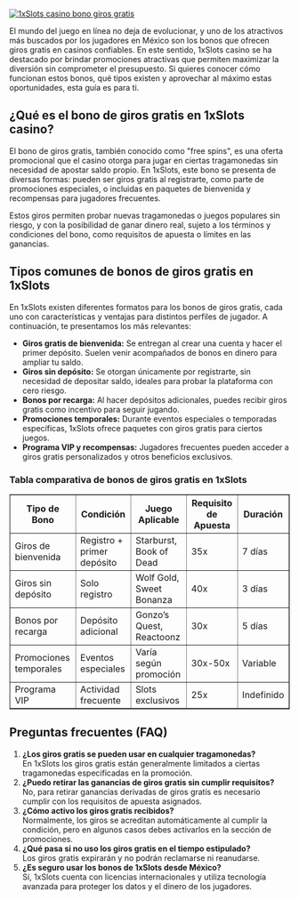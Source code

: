 [![1xSlots casino bono giros gratis](https://123-caf.pages.dev/gitsignup.png)](https://vrmoo.ru/Bt82HjjY)

<p>El mundo del juego en línea no deja de evolucionar, y uno de los atractivos más buscados por los jugadores en México son los bonos que ofrecen giros gratis en casinos confiables. En este sentido, 1xSlots casino se ha destacado por brindar promociones atractivas que permiten maximizar la diversión sin comprometer el presupuesto. Si quieres conocer cómo funcionan estos bonos, qué tipos existen y aprovechar al máximo estas oportunidades, esta guía es para ti.</p>  <h2>¿Qué es el bono de giros gratis en 1xSlots casino?</h2> <p>El bono de giros gratis, también conocido como "free spins", es una oferta promocional que el casino otorga para jugar en ciertas tragamonedas sin necesidad de apostar saldo propio. En 1xSlots, este bono se presenta de diversas formas: pueden ser giros gratis al registrarte, como parte de promociones especiales, o incluidas en paquetes de bienvenida y recompensas para jugadores frecuentes.</p> <p>Estos giros permiten probar nuevas tragamonedas o juegos populares sin riesgo, y con la posibilidad de ganar dinero real, sujeto a los términos y condiciones del bono, como requisitos de apuesta o límites en las ganancias.</p>  <h2>Tipos comunes de bonos de giros gratis en 1xSlots</h2> <p>En 1xSlots existen diferentes formatos para los bonos de giros gratis, cada uno con características y ventajas para distintos perfiles de jugador. A continuación, te presentamos los más relevantes:</p>  <ul>   <li><strong>Giros gratis de bienvenida:</strong> Se entregan al crear una cuenta y hacer el primer depósito. Suelen venir acompañados de bonos en dinero para ampliar tu saldo.</li>   <li><strong>Giros sin depósito:</strong> Se otorgan únicamente por registrarte, sin necesidad de depositar saldo, ideales para probar la plataforma con cero riesgo.</li>   <li><strong>Bonos por recarga:</strong> Al hacer depósitos adicionales, puedes recibir giros gratis como incentivo para seguir jugando.</li>   <li><strong>Promociones temporales:</strong> Durante eventos especiales o temporadas específicas, 1xSlots ofrece paquetes con giros gratis para ciertos juegos.</li>   <li><strong>Programa VIP y recompensas:</strong> Jugadores frecuentes pueden acceder a giros gratis personalizados y otros beneficios exclusivos.</li> </ul>  <h3>Tabla comparativa de bonos de giros gratis en 1xSlots</h3> <table border="1" cellspacing="0" cellpadding="5">   <thead>     <tr>       <th>Tipo de Bono</th>       <th>Condición</th>       <th>Juego Aplicable</th>       <th>Requisito de Apuesta</th>       <th>Duración</th>     </tr>   </thead>   <tbody>     <tr>       <td>Giros de bienvenida</td>       <td>Registro + primer depósito</td>       <td>Starburst, Book of Dead</td>       <td>35x</td>       <td>7 días</td>     </tr>     <tr>       <td>Giros sin depósito</td>       <td>Solo registro</td>       <td>Wolf Gold, Sweet Bonanza</td>       <td>40x</td>       <td>3 días</td>     </tr>     <tr>       <td>Bonos por recarga</td>       <td>Depósito adicional</td>       <td>Gonzo’s Quest, Reactoonz</td>       <td>30x</td>       <td>5 días</td>     </tr>     <tr>       <td>Promociones temporales</td>       <td>Eventos especiales</td>       <td>Varía según promoción</td>       <td>30x-50x</td>       <td>Variable</td>     </tr>     <tr>       <td>Programa VIP</td>       <td>Actividad frecuente</td>       <td>Slots exclusivos</td>       <td>25x</td>       <td>Indefinido</td>     </tr>   </tbody> </table>  <h2>Preguntas frecuentes (FAQ)</h2> <ol>   <li><strong>¿Los giros gratis se pueden usar en cualquier tragamonedas?</strong><br>En 1xSlots los giros gratis están generalmente limitados a ciertas tragamonedas especificadas en la promoción.</li>   <li><strong>¿Puedo retirar las ganancias de giros gratis sin cumplir requisitos?</strong><br>No, para retirar ganancias derivadas de giros gratis es necesario cumplir con los requisitos de apuesta asignados.</li>   <li><strong>¿Cómo activo los giros gratis recibidos?</strong><br>Normalmente, los giros se acreditan automáticamente al cumplir la condición, pero en algunos casos debes activarlos en la sección de promociones.</li>   <li><strong>¿Qué pasa si no uso los giros gratis en el tiempo estipulado?</strong><br>Los giros gratis expirarán y no podrán reclamarse ni reanudarse.</li>   <li><strong>¿Es seguro usar los bonos de 1xSlots desde México?</strong><br>Sí, 1xSlots cuenta con licencias internacionales y utiliza tecnología avanzada para proteger los datos y el dinero de los jugadores.</li> </ol>